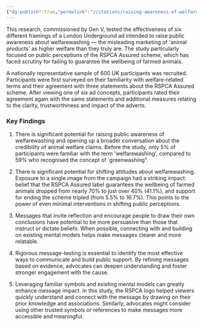 ```yaml
---
{"dg-publish":true,"permalink":"/citations/raising-awareness-of-welfarewashing-shapes-public-perception-of-the-rspca-assured-scheme-animal-think-tank-et-al/","created":"2025-10-23T17:42:44.613+01:00","updated":"2025-10-23T17:42:44.613+01:00"}
---
```



This research, commissioned by Gen V, tested the effectiveness of six different framings of a London Underground ad intended to raise public awareness about welfarewashing — the misleading marketing of 'animal products' as higher welfare than they truly are. The study particularly focused on public perceptions of the RSPCA Assured scheme, which has faced scrutiny for failing to guarantee the wellbeing of farmed animals.

A nationally representative sample of 600 UK participants was recruited. Participants were first surveyed on their familiarity with welfare-related terms and their agreement with three statements about the RSPCA Assured scheme. After viewing one of six ad concepts, participants rated their agreement again with the same statements and additional measures relating to the clarity, trustworthiness and impact of the adverts.

### Key Findings

1) There is significant potential for raising public awareness of welfarewashing and opening up a broader conversation about the credibility of animal welfare claims. Before the study, only 5% of participants were familiar with the term 'welfarewashing', compared to 59% who recognised the concept of 'greenwashing".

2) There is significant potential for shifting attitudes about welfarewashing. Exposure to a single image from the campaign had a striking impact: belief that the RSPCA Assured label guarantees the wellbeing of farmed animals dropped from nearly 70% to just over 40% (41.1%), and support for ending the scheme tripled (from 5.5% to 16.7%). This points to the power of even minimal interventions in shifting public perceptions.

3) Messages that invite reflection and encourage people to draw their own conclusions have potential to be more persuasive than those that instruct or dictate beliefs. When possible, connecting with and building on existing mental models helps make messages clearer and more relatable.

4) Rigorous message-testing is essential to identify the most effective ways to communicate and build public support. By refining messages based on evidence, advocates can deepen understanding and foster stronger engagement with the cause.

5) Leveraging familiar symbols and existing mental models can greatly enhance message impact. In this study, the RSPCA logo helped viewers quickly understand and connect with the message by drawing on their prior knowledge and associations. Similarly, advocates might consider using other trusted symbols or references to make messages more accessible and meaningful.
